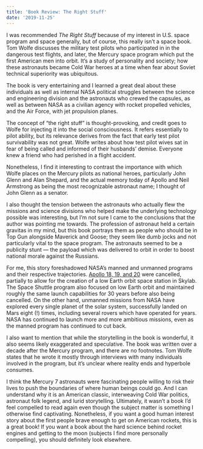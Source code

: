 ```yaml
---
title: 'Book Review: The Right Stuff'
date: '2019-11-25'
---
```


I was recommended *The Right Stuff* because of my interest in U.S. space program and space generally, but of course, this really isn’t a space book. Tom Wolfe discusses the military test pilots who participated in in the dangerous test flights, and later, the Mercury space program which put the first American men into orbit. It’s a study of personality and society; how these astronauts became Cold War heroes at a time when fear about Soviet technical superiority was ubiquitous.

The book is very entertaining and I learned a great deal about these individuals as well as internal NASA political struggles between the science and engineering division and the astronauts who crewed the capsules, as well as between NASA as a civilian agency with rocket propelled vehicles, and the Air Force, with jet propulsion planes.

The concept of “the right stuff” is thought-provoking, and credit goes to Wolfe for injecting it into the social consciousness. It refers essentially to pilot ability, but its relevance derives from the fact that early test pilot survivability was not great. Wolfe writes about how test pilot wives sat in fear of being called and informed of their husbands’ demise. Everyone knew a friend who had perished in a flight accident.

Nonetheless, I find it interesting to contrast the importance with which Wolfe places on the Mercury pilots as national heroes, particularly John Glenn and Alan Shepard, and the actual memory today of Apollo and Neil Armstrong as being the most recognizable astronaut name; I thought of John Glenn as a senator.

I also thought the tension between the astronauts who actually flew the missions and science divisions who helped make the underlying technology possible was interesting, but I’m not sure I came to the conclusions that the author was pointing me towards. The profession of astronaut held a certain gravitas in my mind, but this book portrays them as people who should be in Top Gun alongside Maverick and Goose; they seem like dumb jocks and not particularly vital to the space program. The astronauts seemed to be a publicity stunt — the payload which was delivered to orbit in order to boost national morale against the Russians.

For me, this story foreshadowed NASA’s manned and unmanned programs and their respective trajectories. [Apollo 18, 19, and 20](https://en.wikipedia.org/wiki/Canceled_Apollo_missions) were cancelled, partially to allow for the creation of a low Earth orbit space station in Skylab. The Space Shuttle program also focused on low Earth orbit and maintained roughly the same launch capabilities for 30 years before also being cancelled. On the other hand, unmanned missions from NASA have explored every single planet of the solar system, successfully landed on Mars eight (!) times, including several rovers which have operated for years. NASA has continued to launch more and more ambitious missions, even as the manned program has continued to cut back.

I also want to mention that while the storytelling in the book is wonderful, it also seems likely exaggerated and speculative. The book was written over a decade after the Mercury program, and there are no footnotes. Tom Wolfe states that he wrote it mostly through interviews with many individuals involved in the program, but it’s unclear where reality ends and hyperbole consumes.

I think the Mercury 7 astronauts were fascinating people willing to risk their lives to push the boundaries of where human beings could go. And I can understand why it is an American classic, interweaving Cold War politics, astronaut folk legend, and lurid storytelling. Ultimately, it wasn’t a book I’d feel compelled to read again even though the subject matter is something I otherwise find captivating. Nonetheless, if you want a good human interest story about the first people brave enough to get on American rockets, this is a great book! If you want a book about the hard science behind rocket engines and getting to the moon (subjects I find more personally compelling), you should definitely look elsewhere.
